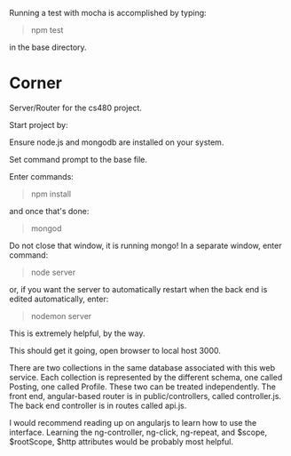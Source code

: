 Running a test with mocha is accomplished by typing:

> npm test

in the base directory.



# Corner

Server/Router for the cs480 project.


Start project by:

Ensure node.js and mongodb are installed on your system.

Set command prompt to the base file.

Enter commands:

> npm install

and once that's done:

> mongod

Do not close that window, it is running mongo!
In a separate window, enter command:

> node server

or, if you want the server to automatically restart when the back end is edited automatically, enter:

> nodemon server

This is extremely helpful, by the way.


This should get it going, open browser to local host 3000.


There are two collections in the same database associated with this web service. Each collection is represented by the different schema, one called Posting, one called Profile.
These two can be treated independently.  The front end, angular-based router is in public/controllers, called controller.js.
The back end controller is in routes called api.js.


I would recommend reading up on angularjs to learn how to use the interface.  Learning the ng-controller, ng-click, ng-repeat, and $scope, $rootScope, $http attributes would be probably most helpful.

